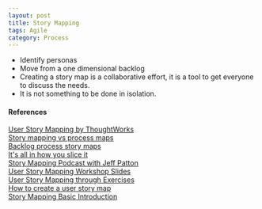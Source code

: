 ```yaml
---
layout: post
title: Story Mapping
tags: Agile
category: Process
---
```


- Identify personas
- Move from a one dimensional backlog
- Creating a story map is a collaborative effort, it is a tool to get everyone to discuss the needs.  
- It is not something to be done in isolation.  


#### References ####

[User Story Mapping by ThoughtWorks](http://www.slideshare.net/pkanchankar/user-story-mapping-workshop-slideshare)  
[Story mapping vs process maps](http://www.agilebuddha.com/agile/story-mapping-andvs-process-maps/)  
[Backlog process story maps](http://www.infoq.com/news/2013/04/backlog-process-story-maps)  
[It's all in how you slice it](http://agileproductdesign.com/writing/how_you_slice_it.pdf)  
[Story Mapping Podcast with Jeff Patton](http://www.uie.com/brainsparks/2011/10/07/jeff-patton-story-mapping-for-ux-practitioners-tying-agile-and-ux-together/)  
[User Story Mapping Workshop Slides](http://prezi.com/g02xaoogiiwn/user-story-mapping-workshop/)  
[User Story Mapping through Exercises](http://agilepainrelief.com/notesfromatooluser/2013/04/learning-story-mapping-exercises.html#.VBlEofmSx64)  
[How to create a user story map](http://winnipegagilist.blogspot.ca/2012/03/how-to-create-user-story-map.html)  
[Story Mapping Basic Introduction](http://www.agilelearninglabs.com/modules/story-mapping/)  
